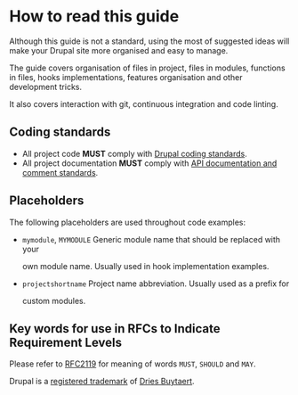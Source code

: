 # How to read this guide

Although this guide is not a standard, using the most of suggested ideas will make your Drupal site more organised and easy to manage.

The guide covers organisation of files in project, files in modules, functions in files, hooks implementations, features organisation and other development tricks.

It also covers interaction with git, continuous integration and code linting.

## Coding standards

* All project code **MUST** comply with [Drupal coding standards](https://www.drupal.org/docs/develop/standards).
* All project documentation **MUST** comply with [API documentation and comment standards](https://www.drupal.org/coding-standards/docs).

## Placeholders

The following placeholders are used throughout code examples:

* `mymodule`, `MYMODULE` Generic module name that should be replaced with your

  own module name. Usually used in hook implementation examples.

* `projectshortname` Project name abbreviation. Usually used as a prefix for

  custom modules.

## Key words for use in RFCs to Indicate Requirement Levels

Please refer to [RFC2119](https://www.ietf.org/rfc/rfc2119.txt) for meaning of words `MUST`, `SHOULD` and `MAY`.



Drupal is a [registered trademark](http://drupal.com/trademark) of [Dries Buytaert](http://buytaert.net/).

